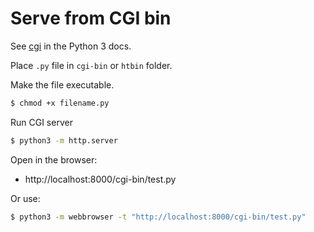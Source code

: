 # Serve from CGI bin

See [cgi](https://docs.python.org/3.8/library/cgi.html?highlight=cgi#module-cgi) in the Python 3 docs.

Place `.py` file in `cgi-bin` or `htbin` folder.

Make the file executable.

```sh
$ chmod +x filename.py
```

Run CGI server

```sh
$ python3 -m http.server 
```

Open in the browser:

- http://localhost:8000/cgi-bin/test.py

Or use:

```sh
$ python3 -m webbrowser -t "http://localhost:8000/cgi-bin/test.py"
```
